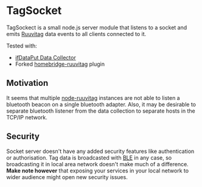 TagSocket
=========

TagSockect is a small node.js server module that listens to a socket and emits [Ruuvitag](https://ruuvi.com) data events to all clients connected to it.

Tested with:
* [ifDataPut Data Collector](../)
* Forked  [homebridge-ruuvitag](https://github.com/klaalo/homebridge-ruuvitag) plugin

## Motivation

It seems that multiple [node-ruuvitag](https://github.com/pakastin/node-ruuvitag) instances are not able to listen a bluetooth beacon on a single bluetooth adapter. Also, it may be desirable to separate bluetooth listener from the data collection to separate hosts in the TCP/IP network.

## Security

Socket server doesn't have any added security features like authentication or authorisation. Tag data is broadcasted with [BLE](https://en.wikipedia.org/wiki/Bluetooth_Low_Energy) in any case, so broadcasting it in local area network doesn't make much of a difference. <b>Make note however</b> that exposing your services in your local network to wider audience might open new security issues.

